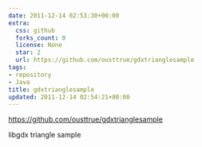 ```yaml
---
date: 2011-12-14 02:53:30+00:00
extra:
  css: github
  forks_count: 0
  license: None
  star: 2
  url: https://github.com/ousttrue/gdxtrianglesample
tags:
- repository
- Java
title: gdxtrianglesample
updated: 2011-12-14 02:54:21+00:00
---
```


<https://github.com/ousttrue/gdxtrianglesample>

libgdx triangle sample
